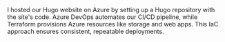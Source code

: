 I hosted our Hugo website on Azure by setting up a Hugo repository with the site's code. Azure DevOps automates our CI/CD pipeline, while Terraform provisions Azure resources like storage and web apps. This IaC approach ensures consistent, repeatable deployments.